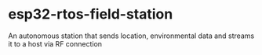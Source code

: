 # esp32-rtos-field-station
An autonomous station that sends location, environmental data and streams it to a host via RF connection
